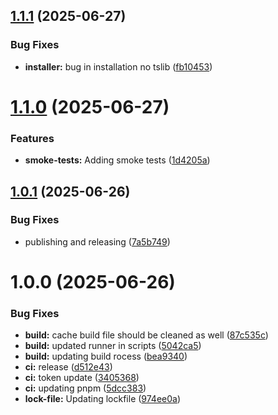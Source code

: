## [1.1.1](https://github.com/ASRagab/envctl/compare/v1.1.0...v1.1.1) (2025-06-27)

### Bug Fixes

- **installer:** bug in installation no tslib ([fb10453](https://github.com/ASRagab/envctl/commit/fb1045394849a02439c869510e59963dd639c678))

# [1.1.0](https://github.com/ASRagab/envctl/compare/v1.0.1...v1.1.0) (2025-06-27)

### Features

- **smoke-tests:** Adding smoke tests ([1d4205a](https://github.com/ASRagab/envctl/commit/1d4205a1fa161a878616e6be1ca8d39594b24f11))

## [1.0.1](https://github.com/ASRagab/envctl/compare/v1.0.0...v1.0.1) (2025-06-26)

### Bug Fixes

- publishing and releasing ([7a5b749](https://github.com/ASRagab/envctl/commit/7a5b7490462477759a97453c9213037fab1ab9c8))

# 1.0.0 (2025-06-26)

### Bug Fixes

- **build:** cache build file should be cleaned as well ([87c535c](https://github.com/ASRagab/envctl/commit/87c535cd7b5a6401dff954338f320799dca41f00))
- **build:** updated runner in scripts ([5042ca5](https://github.com/ASRagab/envctl/commit/5042ca59b0e77086579e65299f917a931a9d6d71))
- **build:** updating build rocess ([bea9340](https://github.com/ASRagab/envctl/commit/bea934044c06e247e317695d76140b56b1cc4b5c))
- **ci:** release ([d512e43](https://github.com/ASRagab/envctl/commit/d512e430ec1fc493f07401609db9bfd864711619))
- **ci:** token update ([3405368](https://github.com/ASRagab/envctl/commit/3405368c0a722ad20445540ac4131cfd1a19a1b3))
- **ci:** updating pnpm ([5dcc383](https://github.com/ASRagab/envctl/commit/5dcc383f11a7e4e6d802abde918558831cc2ae61))
- **lock-file:** Updating lockfile ([974ee0a](https://github.com/ASRagab/envctl/commit/974ee0a954a86fcf5e3e5bdd67c84cd6346dce87))
